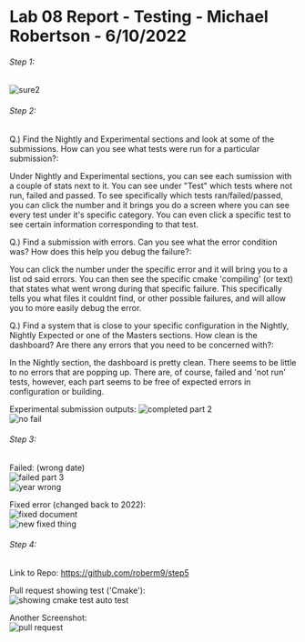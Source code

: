 # Lab 08 Report - Testing - Michael Robertson - 6/10/2022  

###### Step 1:  
![sure2](https://user-images.githubusercontent.com/95317029/179633761-266a1ccc-334e-412e-a1a2-b0ff154133ea.PNG)  
  

###### Step 2:
Q.) Find the Nightly and Experimental sections and look at some of the submissions. How can you see what tests were run for a particular submission?:  

Under Nightly and Experimental sections, you can see each sumission with a couple of stats next to it. You can see under "Test" which tests where not run, failed and passed. To see specifically which tests ran/failed/passed, you can click the number and it brings you do a screen where you can see every test under it's specific category. You can even click a specific test to see certain information corresponding to that test.  
  
Q.) Find a submission with errors. Can you see what the error condition was? How does this help you debug the failure?:  
  
You can click the number under the specific error and it will bring you to a list od said errors. You can then see the specific cmake 'compiling' (or text) that states what went wrong during that specific failure. This specifically tells you what files it couldnt find, or other possible failures, and will allow you to more easily debug the error.  
   
Q.) Find a system that is close to your specific configuration in the Nightly, Nightly Expected or one of the Masters sections. How clean is the dashboard? Are there any errors that you need to be concerned with?:  
  
In the Nightly section, the dashboard is pretty clean. There seems to be little to no errors that are popping up. There are, of course, failed and 'not run' tests, however, each part seems to be free of expected errors in configuration or building.  

Experimental submission outputs:
![completed part 2](https://user-images.githubusercontent.com/95317029/179645194-9a2b81b3-f89a-4d99-a6bd-feaa0afe64ee.PNG)  
![no fail](https://user-images.githubusercontent.com/95317029/179645225-74ec1354-1f96-4631-89dd-7d9d5272e951.PNG)


###### Step 3:
Failed: (wrong date)  
![failed part 3](https://user-images.githubusercontent.com/95317029/179645271-6f871b89-03d1-468d-89e0-32e86c44d8d2.PNG)  
![year wrong](https://user-images.githubusercontent.com/95317029/179645262-39f07580-c0fb-468b-8ce6-bf88c4865932.PNG)  

Fixed error (changed back to 2022):  
![fixed document](https://user-images.githubusercontent.com/95317029/179645482-13a35d46-904a-400c-8701-d28a3372f86c.PNG)  
![new fixed thing](https://user-images.githubusercontent.com/95317029/179645636-4717aca8-f1fc-47b0-a662-2d760f5fecb2.PNG)  


###### Step 4:
Link to Repo: https://github.com/roberm9/step5  

Pull request showing test ('Cmake'):  
![showing cmake test auto test](https://user-images.githubusercontent.com/95317029/179654491-37e51491-b08c-4095-89ee-d4c6294fe3ea.PNG)

Another Screenshot:  
![pull request](https://user-images.githubusercontent.com/95317029/179654504-14bf5693-258a-42fa-881e-a8bd67a0c56e.PNG)



